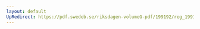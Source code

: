 ```yaml
---
layout: default
UpRedirect: https://pdf.swedeb.se/riksdagen-volumeG-pdf/199192/reg_199192/reg_199192_0126.pdf
---
```

